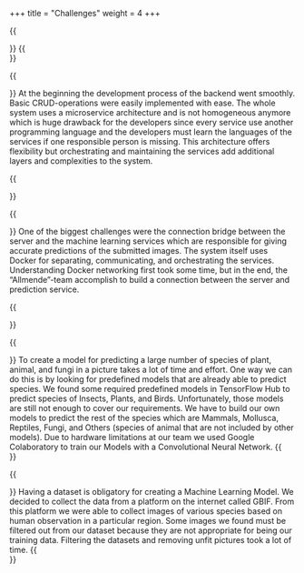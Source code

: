 +++
title = "Challenges"
weight = 4
+++

{{<section title="Frontend">}}
{{</section>}}

{{<section title="Microservice architecture">}}
At the beginning the development process of the backend went smoothly. Basic CRUD-operations were easily implemented with ease. 
The whole system uses a microservice architecture and is not homogeneous anymore which is huge drawback for the developers since every service use another programming language and the developers must learn the languages of the services if one responsible person is missing. This architecture offers flexibility but orchestrating and maintaining the services add additional layers and complexities to the system.

{{</section>}}


{{<section title="Proxy connection">}}
One of the biggest challenges were the connection bridge between the server and the machine learning services which are responsible for giving accurate predictions of the submitted images. The system itself uses Docker for separating, communicating, and orchestrating the services. Understanding Docker networking first took some time, but in the end, the “Allmende”-team accomplish to build a connection between the server and prediction service.

{{</section>}}

{{<section title="Creating Machine Learning Models">}}
To create a model for predicting a large number of species of plant, animal, and fungi in a picture takes a lot of time and effort. One way we can do this is by looking for predefined models that are already able to predict species. We found some required predefined models in TensorFlow Hub to predict species of Insects, Plants, and Birds. Unfortunately, those models are still not enough to cover our requirements. We have to build our own models to predict the rest of the species which are Mammals, Mollusca, Reptiles, Fungi, and Others (species of animal that are not included by other models). Due to hardware limitations at our team we used Google Colaboratory to train our Models with a Convolutional Neural Network.
{{</section>}}

{{<section title="Collecting Datasets">}}
Having a dataset is obligatory for creating a Machine Learning Model. We decided to collect the data from a platform on the internet called GBIF. From this platform we were able to collect images of various species based on human observation in a particular region. Some images we found must be filtered out from our dataset because they are not appropriate for being our training data. Filtering the datasets and removing unfit pictures took a lot of time.
{{</section>}}


